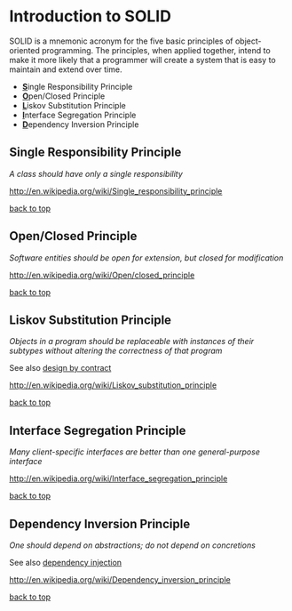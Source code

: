 Introduction to SOLID
=====================

SOLID is a mnemonic acronym for the five basic principles of object-oriented programming. The principles, when applied together, intend to make it more likely that a programmer will create a system that is easy to maintain and extend over time.

- [**S**](#single-responsibility-principle)ingle Responsibility Principle
- [**O**](#openclosed-principle)pen/Closed Principle
- [**L**](#liskov-substitution-principle)iskov Substitution Principle
- [**I**](#interface-segregation-principle)nterface Segregation Principle
- [**D**](#dependency-inversion-principle)ependency Inversion Principle

## Single Responsibility Principle ##

*A class should have only a single responsibility*

http://en.wikipedia.org/wiki/Single_responsibility_principle

[back to top](#introduction-to-solid)

## Open/Closed Principle ##

*Software entities should be open for extension, but closed for modification*

http://en.wikipedia.org/wiki/Open/closed_principle

[back to top](#introduction-to-solid)

## Liskov Substitution Principle ##

*Objects in a program should be replaceable with instances of their subtypes without altering the correctness of that program*

See also [design by contract](http://en.wikipedia.org/wiki/Design_by_contract)

http://en.wikipedia.org/wiki/Liskov_substitution_principle

[back to top](#introduction-to-solid)

## Interface Segregation Principle ##

*Many client-specific interfaces are better than one general-purpose interface*

http://en.wikipedia.org/wiki/Interface_segregation_principle

[back to top](#introduction-to-solid)

## Dependency Inversion Principle ##

*One should depend on abstractions; do not depend on concretions*

See also [dependency injection](http://en.wikipedia.org/wiki/Dependency_injection)

http://en.wikipedia.org/wiki/Dependency_inversion_principle

[back to top](#introduction-to-solid)
